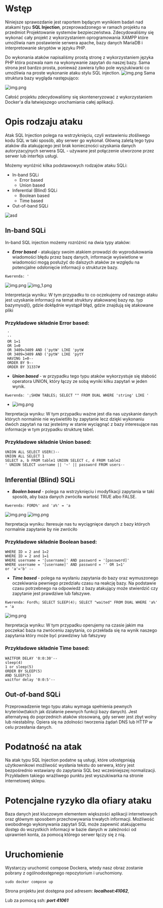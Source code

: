 # Wstęp

Niniejsze sprawozdanie jest raportem będącym wynikiem badań nad atakami typu **SQL Injection**, przeprowadzonego
w ramach projektu na przedmiot Projektowanie systemów bezpieczeństwa. Zdecydowaliśmy się wykonać
cały projekt z wykorzystaniem oprogramowania XAMPP które umożliwia nam postawienie serwera apache,
bazy danych MariaDB i interpretowanie skryptów w języku PHP.

Do wykonania ataków napisaliśmy prostą stronę z wykorzystaniem języka PHP która pozwala nam na wykonywanie
zapytań do naszej bazy. Sama strona jest bardzo prosta, ponieważ zawiera tylko pole wyszukiwarki co umożliwia 
na proste wykonanie ataku stylu SQL injection.
![img.png](Utilities/site.png)
Sama struktura bazy wygląda następująco:

![img.png](Utilities/database_ER_diagram.png)

Całość projektu zdecydowaliśmy się skonteneryzować z wykorzystaniem Docker'a dla łatwiejszego 
urochamiania całej aplikacji.

# Opis rodzaju ataku

Atak SQL Injection polega na wstrzyknięciu, czyli wstawieniu złośliwego kodu SQL w taki sposób, aby serwer go wykonał. Główną zaletą tego typu ataków dla atakującego jest brak konieczności uzyskania danych autoryzacyjnych serwera SQL - używane jest połączenie utworzone przez serwer lub interfejs usługi.

Możemy wyróżnić kilka podstawowych rodzajów ataku SQLi:
 
 - In-band SQLi
    - Error based
    - Union based
 - Inferential (Blind) SQLi
    - Boolean based
    - Time based
- Out-of-band SQLi

![asd](Utilities/SQLi-attack-types.png)

## In-band SQLi
In-band SQL injection możemy rozróżnić na dwia typy ataków:

- ***Error based*** - atakujący swoim atakiem prowadzi do wyprodukowania wiadomości błędu przez bazę danych, informacje wyświetlone w wiadomości mogą posłużyć do dalszych ataków ze względu na potencjalne odsłonięcie informacji o strukturze bazy.
```
Kwerenda: '
```
![img.png](Utilities/error_based_1.png)
![img_1.png](Utilities/error_based_2.png)

Interpretacja wyniku: W tym przypadku to co oczekujemy od naszego ataku jest uzyskanie informacji na temat
struktury atakowanej bazy np. typ bazymysql(), gdzie dokłądnie wystąpił błąd, gdzie znajdują się
atakowane pliki

### Przykładowe składnie Error based:
```
 ' 
 ''
 OR 1=1
 OR 1=0
 OR 3409=3409 AND ('pytW' LIKE 'pytW
 OR 3409=3409 AND ('pytW' LIKE 'pytY
 HAVING 1=0--
 ORDER BY 9-- 
 ORDER BY 31337#
```
- ***Union based*** - w przypadku tego typu ataków wykorzystuje się słabość operatora UNION, który łączy ze sobą wyniki kilku zapytań w jeden wynik.
```
Kwerenda: ';SHOW TABLES; SELECT "" FROM DUAL WHERE 'string' LIKE '
```
- ![img.png](Utilities/img.png)

Iterpretacja wyniku: W tym przypadku ważne jest dla nas uzyskanie danych których normalnie nie wyświetliło by zapytanie
lecz dzięki wykonaniu dwóch zapytań na raz jesteśmy w stanie wyciągnąć z bazy interesujące nas informacje w tym przypadku
strukturę tabel.

### Przykładowe składnie Union based:
```
UNION ALL SELECT USER()-- 
UNION ALL SELECT 1
SELECT a, b FROM table1 UNION SELECT c, d FROM table2
' UNION SELECT username || '~' || password FROM users--
```
## Inferential (Blind) SQLi

- ***Boolen based*** - polega na wstrzyknięciu i modyfikacji zapytania w taki sposób, aby baza danych zwróciła wartość TRUE albo FALSE.
```
Kwerenda: FORD%' and 'a%' = 'a
```
![img.png](Utilities/boolen_1.png)
![img.png](Utilities/boolen_2.png)

Iterpretacja wyniku: Iteresuje nas tu wyciągnięce danych z bazy których normalnie zapytanie by nie zwróciło

### Przykładowe składnie Boolean based:
```
WHERE ID = 2 and 1=2
WHERE ID = 2 and 1=1
WHERE username = '[username]' AND password = '[password]'
WHERE username = '[username]' AND password = '' OR 1=1'
or 'a'='b' --
```
- ***Time based*** - polega na wysłaniu zapytania do bazy oraz wymuszonego oczekiwania pewniego przedziału czasu na reakcję bazy. Na podstawie czasu potrzebnego na odpowiedź z bazy atakujący może stwierdzić czy zapytanie jest prawdziwe lub fałszywe.
```
Kwerenda: Ford%; SELECT SLEEP(4); SELECT "waited" FROM DUAL WHERE 'a%' = 'a
```
![img.png](Utilities/sleep.png)

Iterpretacja wyniku: W tym przypadku operujemy na czasie jakim ma poczekać baza na zwróceniu zapytania, co przekłada się na wynik naszego zapytania który może być prawdziwy lub fałszywy

### Przykładowe składnie Time based:
```
WAITFOR DELAY '0:0:30'--
sleep(4)
1 or sleep(5)
ORDER BY SLEEP(5)
AND SLEEP(5)
waitfor delay '0:0:5'--
```

## Out-of-band SQLi

Przeprowadzenie tego typu ataku wymaga spełnienia pewnych kryteriów(takich jak działanie pewnych funkcji bazy danych). Jest alternatywą do poprzednich ataków stosowaną, gdy serwer jest zbyt wolny lub niestabilny. Opiera się na zdolności tworzenia żądań DNS lub HTTP w celu przesłania danych.

# Podatność na atak

Na atak typu SQL Injection podatne są usługi, które udostępniają użytkownikowi możliwość wysłania tekstu do serwera, który jest bezpośrednio wstawiany do zapytania SQL bez wcześniejszej normalizacji. Przykładem takiego wrażliwego punktu jest wyszukiwarka na stronie internetowej sklepu.

# Potencjalne ryzyko dla ofiary ataku

Baza danych jest kluczowym elementem większości aplikacji internetowych oraz głównym sposobem przechowywania trwałych informacji. Możliwość swobodnego wykonywania zapytań SQL może zapewnić atakującemu dostęp do wszystkich informacji w bazie danych w zależności od uprawnień konta, za pomocą którego serwer łączy się z nią.

# Uruchomienie
Wystarczy uruchomić compose Dockera, wtedy nasz obraz zostanie pobrany z ogólnodostępnego repozytorium i uruchomiony.
```console
sudo docker compose up
```
Strona projektu jest dostępna pod adresem: ***localhost:41062***,

Lub za pomocą ssh: ***port 41061***